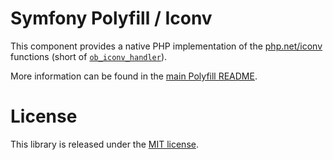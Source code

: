 Symfony Polyfill / Iconv
========================

This component provides a native PHP implementation of the
[php.net/iconv](https://php.net/iconv) functions
(short of [`ob_iconv_handler`](https://php.net/manual/en/function.ob-iconv-handler.php)).

More information can be found in the
[main Polyfill README](https://github.com/symfony/polyfill/blob/master/README.md).

License
=======

This library is released under the [MIT license](LICENSE).
